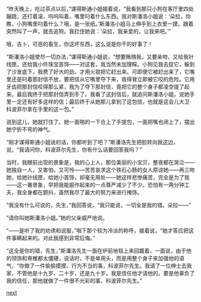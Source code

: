 
“昨天晚上，吃过茶点以后，”谋得斯通小姐接着说，“我看到那只小狗在客厅里四处蹦跳，还打着滚，呜呜叫着，嘴里叼着什么东西。我对斯潘洛小姐说：‘朵拉，你瞧，小狗嘴里叼着什么？哦，是一张纸。’斯潘洛小姐马上伸手到上衣里一摸，跟着突然叫了一声，就去追狗。我拦住她说：‘朵拉，我亲爱的，让我来吧。’”

哦，吉卜，可恶的畜生，你这坏东西，这么说是你干的好事了！

“斯潘洛小姐使尽一切办法，”谋得斯通小姐说，“想要贿赂我，又要亲吻，又给我针线匣，还给我小件珠宝首饰——对这套，我当然未加理睬。小狗见我去捉它，躲到了沙发底下，我费了好大的劲，才用火钳把它赶出来。可即便它被赶出来了，它嘴里还是叼着那封信不放，要把信从它嘴里夺下来，我得冒立即被它咬的危险。它用牙齿把那封信咬得那么紧，我为了夺下那封信，竟把它的整个身子都凌空提了起来。最后我终于把那封信弄到手了。我看了这封信后，就追问斯潘洛小姐，说她手里一定还有好多这样的信；最后终于从她那儿拿到了这包信，也就是这会儿大卫·科波菲尔拿在手里的这一包。”

说到这儿，她就打住了。她一面啪的一下合上了手提包，一面把嘴也闭上了，摆出她宁折不弯的神气。

“刚才谋得斯通小姐说的话，你都听到了吧？”斯潘洛先生把脸转向我这边，说，“我请问你，科波菲尔先生，你有什么话要回答我吗？”

当时，我眼前出现的景象是，我的心上人，那位美丽的小宝贝，整夜都在哭泣——她独自一人，又害怕，又可怜——苦苦哀求这个铁石心肠的女人原谅她——再三吻她，给她针线匣，给她小首饰，却毫无用处——她这样悲惨痛苦，完全是为了我——这一番景象，早把我能振作起来的一点尊严减少了不少。恐怕有一两分钟工夫，我全身都在颤抖，虽然我尽了最大的努力来进行掩饰。

“我没有什么可说的，先生，”我回答说，“我只能说，一切全是我的错。朵拉——”

“请你叫她斯潘洛小姐。”她的父亲威严地说。

“——是听了我的劝诱和说服，”咽下那个较为冷淡的称呼，接着说，“她才答应把这件事瞒起来的。对此我感到非常后悔。”

“这全是你的错，先生，”斯潘洛先生一面在炉前地毯上来回踱着，一面说，由于他的领饰和脊椎都太僵硬，说话时，不是单用头，而是用整个身子来加强他的语气，“你做了一件偷偷摸摸、行为不当的事，科波菲尔先生。我请了一位绅士去我家，不管他是十九岁、二十岁，还是九十岁，我是信任他才请他的。要是他辜负了我的信任，那他就做了一件很不光彩的事，科波菲尔先生。”

[next](page485)
